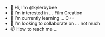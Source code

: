 - 👋 Hi, I’m @kylerbybee
- 👀 I’m interested in ... Film Creation
- 🌱 I’m currently learning ... C++
- 💞️ I’m looking to collaborate on ... not much
- 📫 How to reach me ... 

<!---
kylerbybee/kylerbybee is a ✨ special ✨ repository because its `README.md` (this file) appears on your GitHub profile.
You can click the Preview link to take a look at your changes.
--->
